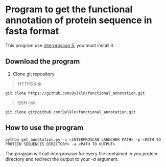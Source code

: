 # Program to get the functional annotation of protein sequence in fasta format

This program use [interproscan 5](https://interproscan-docs.readthedocs.io/en/latest/Introduction.html), you must install it.

## Download the program

1. Clone git repository

> HTTPS link

```
git clone https://github.com/Dylkln/functional_annotation.git
```

> SSH link

```
git clone git@github.com:Dylkln/functional_annotation.git
```

## How to use the program

```
python get_annotation.py -i <INTERPROSCAN LAUNCHER PATH> -p <PATH TO PROTEIN SEQUENCES DIRECTORY> -a <PATH TO OUTPUT>
```
The program will call interproscan for every file contained in you protein directory and redirect the output to your *-a* argument.
